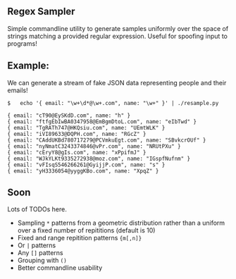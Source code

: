 Regex Sampler
---

Simple commandline utility to generate samples uniformly over the space of strings matching a provided regular expression. Useful for spoofing input to programs!

## Example:
We can generate a stream of fake JSON data representing people and their emails!
```
$	echo '{ email: "\w+\d*@\w+.com", name: "\w+" }' | ./resample.py 

{ email: "cT90@EySKdD.com", name: "h" }
{ email: "ftfgEbIwBA0347958@EmBgmDtoL.com", name: "eIbTwd" }
{ email: "TgRATh747@HKQsiu.com", name: "UEmtWLK" }
{ email: "iVI89633@DQPH.com", name: "RGcZ" }
{ email: "CAddUKBd780717279@PCVmkuEgt.com", name: "SBvkcrOUf" }
{ email: "nyNmatC3243374846@vPr.com", name: "NRUtPXu" }
{ email: "cEryY8@gIs.com", name: "xPpifmJ" }
{ email: "WJkYLKt9335272938@moz.com", name: "IGspfNufnm" }
{ email: "vFIsqS546266261@GyijjP.com", name: "s" }
{ email: "yH3336054@yyggKBo.com", name: "XpqZ" }

```

## Soon
Lots of TODOs here.

 - Sampling ```*``` patterns from a geometric distribution rather than a uniform over a fixed number of repititions (default is 10)
 - Fixed and range repitition patterns ```{m[,n]}```
 - Or ```|``` patterns
 - Any ```[]``` patterns
 - Grouping with ```()```
 - Better commandline usability
